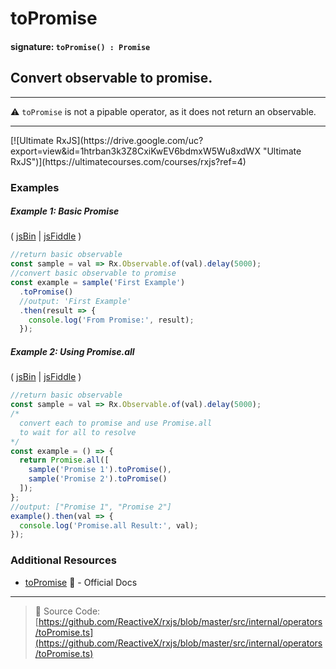 # toPromise

#### signature: `toPromise() : Promise`

## Convert observable to promise.

---

⚠ `toPromise` is not a pipable operator, as it does not return an observable.

---

<div class="ua-ad">[![Ultimate RxJS](https://drive.google.com/uc?export=view&id=1htrban3k3Z8CxiKwEV6bdmxW5Wu8xdWX "Ultimate RxJS")](https://ultimatecourses.com/courses/rxjs?ref=4)</div>

### Examples

##### Example 1: Basic Promise

( [jsBin](http://jsbin.com/favoqecixi/1/edit?js,console) |
[jsFiddle](https://jsfiddle.net/btroncone/thykc9up/) )

```js
//return basic observable
const sample = val => Rx.Observable.of(val).delay(5000);
//convert basic observable to promise
const example = sample('First Example')
  .toPromise()
  //output: 'First Example'
  .then(result => {
    console.log('From Promise:', result);
  });
```

##### Example 2: Using Promise.all

( [jsBin](http://jsbin.com/hutiyicaco/1/edit?js,console) |
[jsFiddle](https://jsfiddle.net/btroncone/xzu6u7hs/) )

```js
//return basic observable
const sample = val => Rx.Observable.of(val).delay(5000);
/*
  convert each to promise and use Promise.all
  to wait for all to resolve
*/
const example = () => {
  return Promise.all([
    sample('Promise 1').toPromise(),
    sample('Promise 2').toPromise()
  ]);
};
//output: ["Promise 1", "Promise 2"]
example().then(val => {
  console.log('Promise.all Result:', val);
});
```

### Additional Resources

- [toPromise](https://github.com/Reactive-Extensions/RxJS/blob/master/doc/api/core/operators/topromise.md)
  📰 - Official Docs

---

> :file_folder: Source Code:
> [https://github.com/ReactiveX/rxjs/blob/master/src/internal/operators/toPromise.ts](https://github.com/ReactiveX/rxjs/blob/master/src/internal/operators/toPromise.ts)

